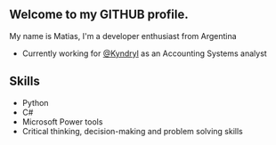 ## Welcome to my GITHUB profile.

My name is Matias, I'm a developer enthusiast from Argentina 

* Currently working for [@Kyndryl](https://www.kyndryl.com/us/en) as an Accounting Systems analyst

## Skills

* Python
* C#
* Microsoft Power tools
* Critical thinking, decision-making and problem solving skills
